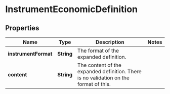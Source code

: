 

# InstrumentEconomicDefinition

## Properties

Name | Type | Description | Notes
------------ | ------------- | ------------- | -------------
**instrumentFormat** | **String** | The format of the expanded definition. | 
**content** | **String** | The content of the expanded definition. There is no validation on the format of this. | 



